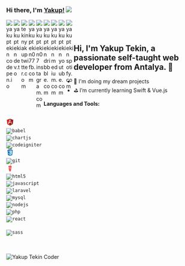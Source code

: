 ### Hi there, I'm [Yakup!](http://yakuptekin.com.tr) <img src="https://media.giphy.com/media/hvRJCLFzcasrR4ia7z/giphy.gif" width="25px">

<a href="https://codepen.io/yakuptekin">
  <img align="left" alt="yakuptekin codepen.io" width="20px" src="https://cdn.jsdelivr.net/npm/simple-icons@3.0.1/icons/codepen.svg" />
</a>
<a href="https://dev.to/yakuptekin">
  <img align="left" alt="yakuptekin dev.to" width="20px" src="https://cdn.jsdelivr.net/npm/simple-icons@3.0.1/icons/dev-dot-to.svg" />
</a>
<a href="https://twitter.com/tekinnyakup">
  <img align="left" alt="tekinnyakup twitter.com" width="20px" src="https://cdn.jsdelivr.net/npm/simple-icons@3.0.1/icons/twitter.svg" />
</a>
<a href="https://fb.com/yakuptekin077">
  <img align="left" alt="yakuptekin077 fb.com" width="20px" src="https://cdn.jsdelivr.net/npm/simple-icons@3.0.1/icons/facebook.svg" />
</a>
<a href="https://instagram.com/yakuptekin07">
  <img align="left" alt="yakuptekin07 instagram.com" width="20px" src="https://cdn.jsdelivr.net/npm/simple-icons@3.0.1/icons/instagram.svg" />
</a>
<a href="https://dribbble.com/yakuptekin">
  <img align="left" alt="yakuptekin dribbble.com" width="20px" src="https://cdn.jsdelivr.net/npm/simple-icons@3.0.1/icons/dribbble.svg" />
</a>
<a href="https://medium.com/@yakuptekin">
  <img align="left" alt="yakuptekin medium.com" width="20px" src="https://cdn.jsdelivr.net/npm/simple-icons@3.0.1/icons/medium.svg" />
</a>
<a href="https://www.youtube.com/c/yakuptekinn">
  <img align="left" alt="yakuptekin youtube.com" width="20px" src="https://cdn.jsdelivr.net/npm/simple-icons@3.0.1/icons/youtube.svg" />
</a>
<a href="https://open.spotify.com/artist/4GWIeHgX6MgUbACN5yH9iJ">
  <img align="left" alt="yakuptekin spotify.com" width="20px" src="https://cdn.jsdelivr.net/npm/simple-icons@3.0.1/icons/spotify.svg" />
</a>

<br />
<br />

## Hi, I'm Yakup Tekin, a passionate self-taught web developer from Antalya. 👋

- 🎯 I'm doing my dream projects
- ⛳️ I’m currently learning Swift & Vue.js

**Languages and Tools:**  

<code>  <img src="https://raw.githubusercontent.com/devicons/devicon/master/icons/angularjs/angularjs-original.svg" alt="angularjs" width="20" height="20"/></code>
<code>  <img src="https://www.vectorlogo.zone/logos/babeljs/babeljs-icon.svg" alt="babel" width="20" height="20"/></code>
<code>  <img src="https://www.chartjs.org/media/logo-title.svg" alt="chartjs" width="20" height="20"/></code>
<code>  <img src="https://cdn.worldvectorlogo.com/logos/codeigniter.svg" alt="codeigniter" width="20" height="20"/></code>
<code>  <img src="https://raw.githubusercontent.com/github/explore/80688e429a7d4ef2fca1e82350fe8e3517d3494d/topics/css/css.png" alt="css3" width="20" height="20"/></code>
<code>  <img src="https://www.vectorlogo.zone/logos/git-scm/git-scm-icon.svg" alt="git" width="20" height="20"/></code>
<code>  <img src="https://raw.githubusercontent.com/devicons/devicon/master/icons/gulp/gulp-plain.svg" alt="gulp" width="20" height="20"/></code>
<code>  <img src="https://devicons.github.io/devicon/devicon.git/icons/html5/html5-original-wordmark.svg" alt="html5" width="20" height="20"/></code>
<code>  <img src="https://devicons.github.io/devicon/devicon.git/icons/javascript/javascript-original.svg" alt="javascript" width="20" height="20"/></code>
<code>  <img src="https://devicons.github.io/devicon/devicon.git/icons/laravel/laravel-plain-wordmark.svg" alt="laravel" width="20" height="20"/></code>
<code>  <img src="https://devicons.github.io/devicon/devicon.git/icons/mysql/mysql-original-wordmark.svg" alt="mysql" width="20" height="20"/></code>
<code>  <img src="https://devicons.github.io/devicon/devicon.git/icons/nodejs/nodejs-original-wordmark.svg" alt="nodejs" width="20" height="20"/></code>
<code>  <img src="https://devicons.github.io/devicon/devicon.git/icons/php/php-original.svg" alt="php" width="20" height="20"/></code>
<code>  <img src="https://devicons.github.io/devicon/devicon.git/icons/react/react-original-wordmark.svg" alt="react" width="20" height="20"/> </code>
<code>  <img src="https://devicons.github.io/devicon/devicon.git/icons/sass/sass-original.svg" alt="sass" width="20" height="20"/></code>

<br />
<br />

<img src="https://i.ibb.co/XWhC0fL/coding-desk-flat-vector-ui-ux-design-illustration-motion-animation-gif2.gif" alt="Yakup Tekin Coder" width="800" height="600">
